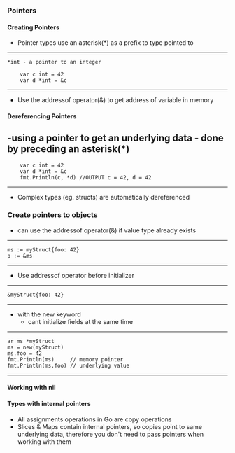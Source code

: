 ### Pointers

#### Creating Pointers
- Pointer types use an asterisk(*) as a prefix to type pointed  to 
-----
    *int - a pointer to an integer

       	var c int = 42
	    var d *int = &c
-----
- Use the addressof operator(&) to get address of variable in memory

#### Dereferencing Pointers
-using a pointer to get an underlying data - done by preceding an asterisk(*)
------
        var c int = 42
        var d *int = &c
        fmt.Println(c, *d) //OUTPUT c = 42, d = 42
------
- Complex types (eg. structs) are automatically dereferenced

### Create pointers to objects
- can use the addressof operator(&) if value type already exists
-------
    ms := myStruct{foo: 42}
    p := &ms
--------
- Use addressof operator before initializer
---------
    &myStruct{foo: 42}
---------
- with the new keyword
  - cant initialize fields at the same time
-------
    ar ms *myStruct
	ms = new(myStruct)
    ms.foo = 42
	fmt.Println(ms)     // memory pointer
	fmt.Println(ms.foo) // underlying value
--------

#### Working with nil 

#### Types with internal pointers
- All assignments operations in Go are copy operations
- Slices & Maps contain internal pointers, so copies point to same underlying data, therefore you don't need to pass pointers when working with them
                                                                                                                                                                                                                                                                                                                                                                                                                                                               